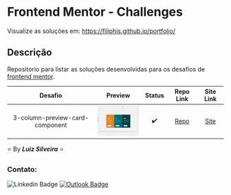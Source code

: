 # Frontend Mentor - Challenges

<!-- > **_Status:_** Em andamento :construction: -->
<!-- > **_Status:_** Finalizado :heavy_check_mark: -->

Visualize as soluções em: https://filiphis.github.io/portfolio/

## Descrição

Repositorio para listar as soluções desenvolvidas para os desafios de [frontend mentor](https://www.frontendmentor.io/challenges/).


<!--
| Desafio | Preview | Status| Repo Link | Site Link |
|:--:|:--:|:--:|:--:|:--:|
| Name | img | statusMark | RepoLink | SiteLink | -->

| Desafio | Preview | Status| Repo Link | Site Link |
|:--:|:--:|:--:|:--:|:--:|
| 3-column-preview-card-component | <img  src = "3-column-preview-card-component/design/desktop-preview.jpg" width = "120 " /> | :heavy_check_mark: | [Repo](https://github.com/filiphis/portfolio/tree/main/3-column-preview-card-component) | [Site](https://3-column-preview-card-component-hazel.vercel.app/) |




<!-- | [3-column-preview-card-component](https://github.com/filiphis/front-end-challenges/tree/master/challenge01) | <img  src = "preview-images/3-column-preview-card-component.jpg" width = "120 " /> | :white_check_mark: | [Repo Link](3-column-preview-card-component) | [Site Link](https://filiphis.github.io/3-column-preview-card-component/) | -->



:star: By **_Luiz Silveira_** :star:
### Contato:

![Linkedin Badge](https://img.shields.io/badge/-Luiz-blue?style=flat-square&logo=Linkedin&logoColor=white&link=https://www.linkedin.com/in/luiz-silveira-front-end/) [![Outlook Badge](https://img.shields.io/badge/-l.filiphis@hotmail.com-blue?style=flat-square&logo=microsoft-outlook&logoColor=white&link=mailto:l.filiphis@hotmail.com)](mailto:l.filiphis@hotmail)
